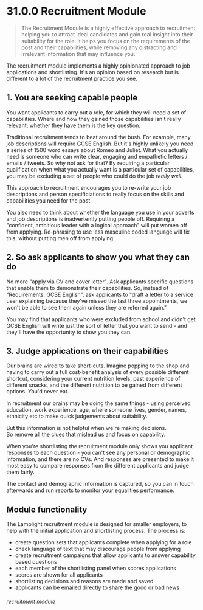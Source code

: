 # 31.0.0 Recruitment Module

> The Recruitment Module is a highly effective approach to recruitment, helping you to attract ideal candidates
> and gain real insight into their suitability for the role. It helps you focus on the requirements of the post
> and their capabilities, while removing any distracting and irrelevant information that may influence you.

The recruitment module implements a highly opinionated approach to job applications and shortlisting. 
It's an opinion based on research but is different to a lot of the recruitment practice you see.

## 1. You are seeking capable people

You want applicants to carry out a role, for which they will need a set of capabilities.
Where and how they gained those capabilities isn't really relevant; whether they have them is the 
key question.

Traditional recruitment tends to beat around the bush.  For example, many job descriptions will require
GCSE English.  But it's highly unlikely you need a series of 1500 word essays about Romeo and Juliet.
What you actually need is someone who can write clear, engaging and empathetic letters / emails / tweets.
So why not ask for that?  By requiring a particular qualification when what you actually want is a particular
set of capabilities, you may be excluding a set of people who could do the job *really well*.

This approach to recruitment encourages you to re-write your job descriptions and person specificiations
to really focus on the skills and capabilities you need for the post.

You also need to think about whether the language you use in your adverts and job descriptions is 
inadvertently putting people off.  Requiring a "confident, ambitious leader with a logical approach"
will put women off from applying.  Re-phrasing to use less masculine coded language will fix this, 
without putting men off from applying.

## 2. So ask applicants to show you what they can do

No more "apply via CV and cover letter". Ask applicants specific questions that enable them to demonstrate
their capabilities.  So, instead of "Requirements: GCSE English", ask applicants to 
"draft a letter to a service user explaining because they've missed the last three appointments, we won't be 
able to see them again unless they are referred again."

You may find that applicants who were excluded from school and didn't get GCSE English will write 
just the sort of letter that you want to send - and they'll have the opportunity to show you they can.


## 3. Judge applications on their capabilities

Our brains are wired to take short-cuts.  Imagine popping to the shop and having to carry out a full
cost-benefit analysis of every possible different shortcut, considering your current nutrition levels,
past experience of different snacks, and the different nutrition to be gained from different options.
You'd never eat.

In recruitment our brains may be doing the same things - using perceived education, work experience, age, 
where someone lives, gender, names, ethnicity etc to make quick judgements about suitability.

But this information is not helpful when we're making decisions.  
So remove all the clues that mislead us and focus on capability.

When you're shortlisting the recruitment module only shows you applicant responses to each question - you 
can't see any personal or demographic information, and there are no CVs.  And responses are presented
to make it most easy to compare responses from the different applicants and judge them fairly.

The contact and demographic information is captured, so you can in touch afterwards and run reports
to monitor your equalities performance.


## Module functionality

The Lamplight recruitment module is designed for smaller employers, to help with the initial
application and shortlisting process.  The process is:

 - create question sets that applicants complete when applying for a role
 - check language of text that may discourage people from applying
 - create recruitment campaigns that allow applicants to answer capability based questions
 - each member of the shortlisting panel when scores applications
 - scores are shown for all applicants
 - shortlisting decisions and reasons are made and saved
 - applicants can be emailed directly to share the good or bad news


###### recruitment module